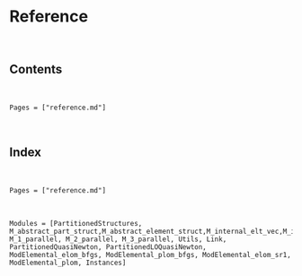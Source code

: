 # Reference
​
## Contents
​
```@contents
Pages = ["reference.md"]
```
​
## Index
​
```@index
Pages = ["reference.md"]
```
​
```@autodocs
Modules = [PartitionedStructures, M_abstract_part_struct,M_abstract_element_struct,M_internal_elt_vec,M_internal_pv,M_elt_vec,ModElemental_ev,ModElemental_pv,M_elt_mat,M_part_mat,M_part_v,ModElemental_pm,ModElemental_em,M_okoubi_koko,M_frontale, M_1_parallel, M_2_parallel, M_3_parallel, Utils, Link, PartitionedQuasiNewton, PartitionedLOQuasiNewton, ModElemental_elom_bfgs, ModElemental_plom_bfgs, ModElemental_elom_sr1, ModElemental_plom, Instances]
```